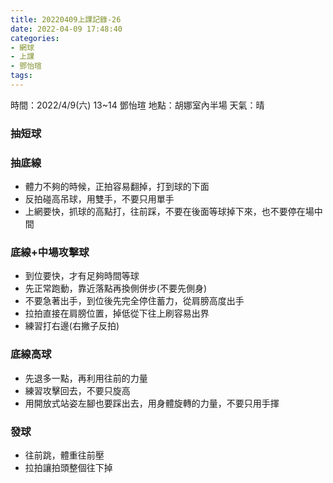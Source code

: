 ```yaml
---
title: 20220409上課記錄-26
date: 2022-04-09 17:48:40
categories: 
- 網球
- 上課
- 鄧怡瑄
tags:
---
```

時間：2022/4/9(六) 13~14 鄧怡瑄
地點：胡娜室內半場
天氣：晴

### 抽短球
### 抽底線
- 體力不夠的時候，正拍容易翻掉，打到球的下面
- 反拍碰高吊球，用雙手，不要只用單手
- 上網要快，抓球的高點打，往前踩，不要在後面等球掉下來，也不要停在場中間

### 底線+中場攻擊球
- 到位要快，才有足夠時間等球
- 先正常跑動，靠近落點再換側併步(不要先側身)
- 不要急著出手，到位後先完全停住蓄力，從肩膀高度出手
- 拉拍直接在肩膀位置，掉低從下往上刷容易出界
- 練習打右邊(右撇子反拍)

### 底線高球
- 先退多一點，再利用往前的力量
- 練習攻擊回去，不要只旋高
- 用開放式站姿左腳也要踩出去，用身體旋轉的力量，不要只用手揮

### 發球
- 往前跳，體重往前壓
- 拉拍讓拍頭整個往下掉